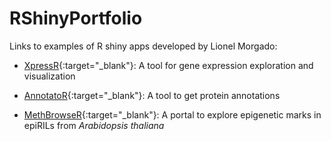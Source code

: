 # RShinyPortfolio
Links to examples of R shiny apps developed by Lionel Morgado:

* [XpressR](https://lio-mor.shinyapps.io/xpressr/){:target="_blank"}: A tool for gene expression exploration and visualization

* [AnnotatoR](https://lio-mor.shinyapps.io/AnnotatoR/){:target="_blank"}: A tool to get protein annotations

* [MethBrowseR](https://lio-mor.shinyapps.io/MethBrowseR/){:target="_blank"}: A portal to explore epigenetic marks in epiRILs from *Arabidopsis thaliana*
